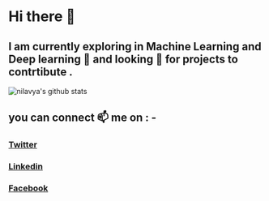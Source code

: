 # Hi there 👋
## I am currently exploring in Machine Learning and Deep learning 🔭 and looking :eyes: for projects to contrtibute .



![nilavya's github stats](https://github-readme-stats.vercel.app/api?username=nilavya2000&hide=["issues"])
## you can connect 📫 me on : -
### [Twitter](https://twitter.com/Nilavya1) 
### [Linkedin](https://www.linkedin.com/in/nilavya-das-0ba627173/) 
### [Facebook](https://www.facebook.com/nilavya.das.1)




<!--
**nilavya2000/nilavya2000** is a ✨ _special_ ✨ repository because its `README.md` (this file) appears on your GitHub profile.

Here are some ideas to get you started:

- 🔭 I’m currently working on ...
- 🌱 I’m currently learning ...
- 👯 I’m looking to collaborate on ...
- 🤔 I’m looking for help with ...
- 💬 Ask me about ...
- 📫 How to reach me: ...
- 😄 Pronouns: ...
- ⚡ Fun fact: ...
-->
